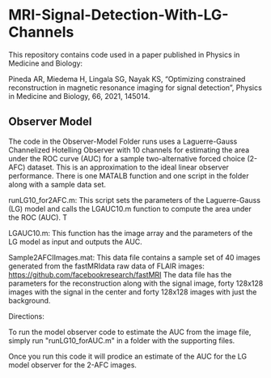 # MRI-Signal-Detection-With-LG-Channels

This repository contains code used in a paper published in Physics in Medicine and Biology:

Pineda AR, Miedema H, Lingala SG, Nayak KS, “Optimizing constrained reconstruction in magnetic resonance imaging for signal detection”, Physics in Medicine and Biology, 66, 2021, 145014.

## Observer Model

The code in the Observer-Model Folder runs uses a Laguerre-Gauss Channelized Hotelling Observer with 10 channels for estimating the area under the ROC curve (AUC) for a sample two-alternative forced choice (2-AFC) dataset.  This is an approximation to the ideal linear observer performance.  There is one MATALB function and one script in the folder along with a sample data set. 

runLG10_for2AFC.m:
This script sets the parameters of the Laguerre-Gauss (LG) model and calls the LGAUC10.m function to compute the area under the ROC (AUC).  T

LGAUC10.m:
This function has the image array and the parameters of the LG model as input and outputs the AUC.

Sample2AFCIImages.mat:
This data file contains a sample set of 40 images generated from the fastMRIdata raw data of FLAIR images:
https://github.com/facebookresearch/fastMRI
The data file has the parameters for the reconstruction along with the signal image, forty 128x128 images with the signal in the center and forty 128x128 images with just the background. 

Directions:

To run the model observer code to estimate the AUC from the image file, simply run "runLG10_forAUC.m" in a folder with the supporting files.

Once you run this code it will prodice an estimate of the AUC for the LG model observer for the 2-AFC images.
